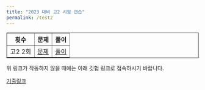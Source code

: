 ```yaml
---
title: "2023 대비 고2 시험 연습"
permalink: /test2
---
```



<table border="1">
<th>횟수</th> <th>문제</th> <th>풀이</th> 
 <tr>
	<td>고2 2회</td>
    <td><a href="/pdf/test2nd/고2 2회.pdf">문제</a></td>
    <td><a href="/pdf/test2nd/%5B풀이%5D 고2 2회.pdf">풀이</a></td>
  </tr>
</table>

위 링크가 작동하지 않을 때에는 아래 깃헙 링크로 접속하시기 바랍니다.

[기출링크](https://github.com/gwandae/test/tree/main/pdf/test2nd)